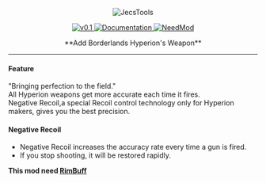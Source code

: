 <p align="center">
    <img src="https://github.com/jhjjgu0115/Rimperion/blob/master/About/Preview.png" alt="JecsTools" />
</p>
<p align="center">
  <a href="https://github.com/jhjjgu0115/Rimperion/releases">
    <img src="https://img.shields.io/badge/release-v0.1-0066cc.svg?style=flat" alt="v0.1" />
  </a>
  <a href="https://github.com/jhjjgu0115/Rimperion/wiki">
    <img src="https://img.shields.io/badge/documentation-Wiki-cc0303.svg?style=flat" alt="Documentation" />
  </a>  
  <a href="https://github.com/jhjjgu0115/RimBuff">
    <img src="https://img.shields.io/badge/Need Mod-RimBuff-33CC99.svg?style=flat" alt="NeedMod" />
  </a>
</p>

<p align="center">
 **Add Borderlands Hyperion's Weapon**
</p>

---------------------------------------

#### Feature
"Bringing perfection to the field."  
All Hyperion weapons get more accurate each time it fires.  
Negative Recoil,a special Recoil control technology only for Hyperion makers, gives you the best precision.  

#### Negative Recoil
- Negative Recoil increases the accuracy rate every time a gun is fired.
- If you stop shooting, it will be restored rapidly.  
  



**This mod need [RimBuff](https://github.com/jhjjgu0115/RimBuff)**

